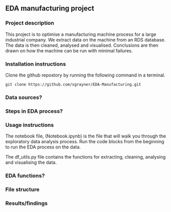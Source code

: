## EDA manufacturing project

### Project description
This project is to optimise a manufacturing machine process for a large industrial company. We extract data on the machine from an RDS database. The data is then cleaned, analysed and visualised. Conclusions are then drawn on how the machine can be run with minimal failures.

### Installation instructions

Clone the github repostory by running the following command in a terminal.
```
git clone https://github.com/sgrayner/EDA-Manufacturing.git
```

### Data sources?

### Steps in EDA process?

### Usage instructions

The notebook file, (Notebook.ipynb) is the file that will walk you through the exploratory data analysis process. Run the code blocks from the beginning to run the EDA process on the data.

The df_utils.py file contains the functions for extracting, cleaning, analysing and visualising the data.

### EDA functions?

### File structure

### Results/findings
